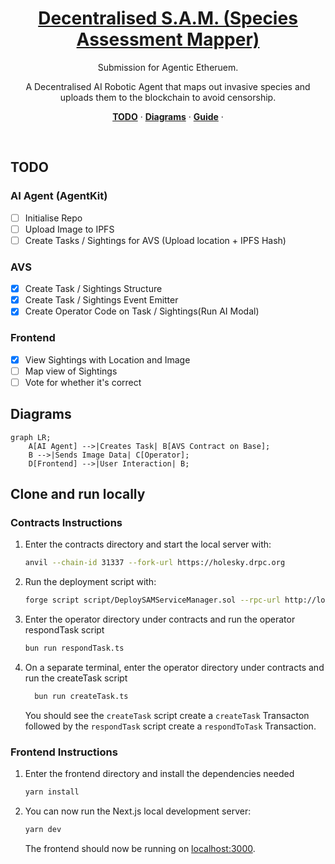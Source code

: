 <a href="https://decentralised-sam.vercel.app/">
  <h1 align="center">Decentralised S.A.M. (Species Assessment Mapper)</h1>
</a>

<p align="center">
Submission for Agentic Etheruem.
</p>

<p align="center">
A Decentralised AI Robotic Agent that maps out invasive species and uploads them to the blockchain to avoid censorship.
</p>

<p align="center">
  <a href="#todo"><strong>TODO</strong></a> ·
  <a href="#diagrams"><strong>Diagrams</strong></a> ·
  <a href="#clone-and-run-locally"><strong>Guide</strong></a> ·
</p>
<br/>

## TODO

### AI Agent (AgentKit)

-   [ ] Initialise Repo
-   [ ] Upload Image to IPFS
-   [ ] Create Tasks / Sightings for AVS (Upload location + IPFS Hash)

### AVS

-   [x] Create Task / Sightings Structure
-   [x] Create Task / Sightings Event Emitter
-   [x] Create Operator Code on Task / Sightings(Run AI Modal)

### Frontend

-   [x] View Sightings with Location and Image
-   [ ] Map view of Sightings
-   [ ] Vote for whether it's correct

## Diagrams

```mermaid
graph LR;
    A[AI Agent] -->|Creates Task| B[AVS Contract on Base];
    B -->|Sends Image Data| C[Operator];
    D[Frontend] -->|User Interaction| B;
```

## Clone and run locally

### Contracts Instructions

1. Enter the contracts directory and start the local server with:

    ```bash
    anvil --chain-id 31337 --fork-url https://holesky.drpc.org
    ```

2. Run the deployment script with:

    ```bash
    forge script script/DeploySAMServiceManager.sol --rpc-url http://localhost:8545 --broadcast
    ```

3. Enter the operator directory under contracts and run the operator respondTask script

    ```bash
    bun run respondTask.ts
    ```

4. On a separate terminal, enter the operator directory under contracts and run the createTask script

    ```bash
      bun run createTask.ts
    ```

    You should see the `createTask` script create a `createTask` Transacton followed by the `respondTask` script create a `respondToTask` Transaction.

### Frontend Instructions

1. Enter the frontend directory and install the dependencies needed

    ```bash
    yarn install
    ```

2. You can now run the Next.js local development server:

    ```bash
    yarn dev
    ```

    The frontend should now be running on [localhost:3000](http://localhost:3000/).

